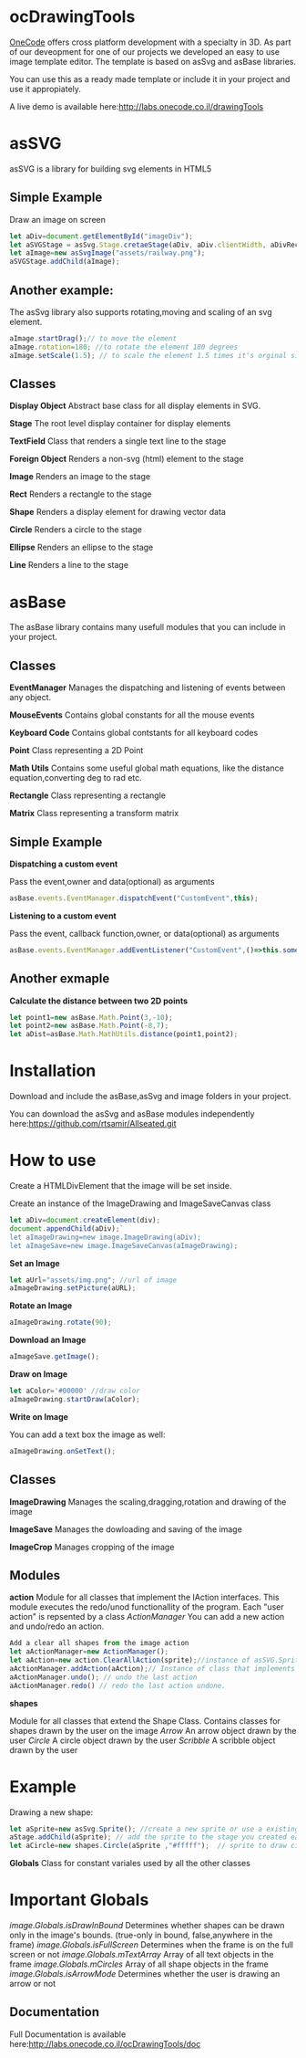 # ocDrawingTools
[OneCode](http://onecode.co.il) offers cross platform development with a specialty in 3D. As part of our deveopment for one of our projects we developed an easy to use image template editor.
The template is based on asSvg and asBase libraries.

You can use this as a ready made template or include it in your project and use it appropiately.

A live demo is available here:http://labs.onecode.co.il/drawingTools
# asSVG
asSVG is a library for building svg elements in HTML5
## Simple Example 
Draw an image on screen
```typescript
let aDiv=document.getElementById("imageDiv");
let aSVGStage = asSvg.Stage.cretaeStage(aDiv, aDiv.clientWidth, aDivRect.clientHeight);
let aImage=new asSvgImage("assets/railway.png");
aSVGStage.addChild(aImage);
```
## Another example:
The asSvg library also supports rotating,moving and scaling of an svg element.
```typescript
aImage.startDrag();// to move the element
aImage.rotation=180; //to rotate the element 180 degrees
aImage.setScale(1.5); // to scale the element 1.5 times it's orginal size
```
## Classes
**Display Object** 
Abstract base class for all display elements in SVG.

**Stage**
The root level display container for display elements

**TextField**
Class that renders a single text line to the stage

**Foreign Object**
Renders a non-svg (html) element to the stage

**Image**
Renders an image to the stage

**Rect**
Renders a rectangle to the stage

**Shape**
Renders a display element for drawing vector data

**Circle**
Renders a circle to the stage

**Ellipse**
Renders an ellipse to the stage

**Line**
Renders a line to the stage

# asBase
The asBase library contains many usefull modules that you can include in your project.


## Classes
**EventManager**
Manages the dispatching and listening of events between any object.

**MouseEvents**
Contains global constants for all the mouse events

**Keyboard Code**
Contains global contstants for all keyboard codes

**Point**
Class representing a 2D Point

**Math Utils**
Contains some useful global math equations, like the distance equation,converting deg to rad etc.

**Rectangle**
Class representing a rectangle

**Matrix** 
Class representing a transform matrix

## Simple Example
**Dispatching a custom event**

Pass the event,owner and data(optional) as arguments
```typescript
asBase.events.EventManager.dispatchEvent("CustomEvent",this);
```

**Listening to a custom event**

Pass the event, callback function,owner, or data(optional) as arguments
```typescript
asBase.events.EventManager.addEventListener("CustomEvent",()=>this.someFunc(),this);
```

## Another exmaple
**Calculate the distance between two 2D points**

```typescript
let point1=new asBase.Math.Point(3,-10);
let point2=new asBase.Math.Point(-8,7);
let aDist=asBase.Math.MathUtils.distance(point1,point2);
```
# Installation
Download and include the asBase,asSvg and image folders in your project.

You can download the asSvg and asBase modules independently here:https://github.com/rtsamir/Allseated.git

# How to use 

Create a HTMLDivElement that the image will be set inside.

Create an instance of the ImageDrawing and ImageSaveCanvas class
```typescript
let aDiv=document.createElement(div);
document.appendChild(aDiv);`
let aImageDrawing=new image.ImageDrawing(aDiv);
let aImageSave=new image.ImageSaveCanvas(aImageDrawing);
```

**Set an Image**
```typescript
let aUrl="assets/img.png"; //url of image
aImageDrawing.setPicture(aURL);
```
**Rotate an Image**
```typescript
aImageDrawing.rotate(90);
```

**Download an Image**
```typescript
aImageSave.getImage();
```

**Draw on Image**
```typescript
let aColor='#00000' //draw color
aImageDrawing.startDraw(aColor);
```

**Write on Image**

You can add a text box the image as well:
```typescript
aImageDrawing.onSetText();
```
## Classes
**ImageDrawing**
Manages the scaling,dragging,rotation and drawing of the image

**ImageSave**
Manages the dowloading and saving of the image

**ImageCrop**
Manages cropping of the image

## Modules
**action**
Module for all classes that implement the IAction interfaces. 
This module executes the redo/unod functionallity of the program.
Each "user action" is repsented by a class
*ActionManager*
You can add a new action and undo/redo an action.
```typescript
Add a clear all shapes from the image action
let aActionManager=new ActionManager();
let aAction=new action.ClearAllAction(sprite);//instance of asSVG.Sprite that the shapes were cleared from
aActionManager.addAction(aAction);// Instance of class that implements IAction
aActionManager.undo(); // undo the last action
aActionManager.redo() // redo the last action undone.
```
**shapes**

Module for all classes that extend the Shape Class. 
Contains classes for shapes drawn by the user on the image
*Arrow*
An arrow object drawn by the user
*Circle*
A circle object drawn by the user
*Scribble*
A scribble object drawn by the user

# Example

Drawing a new shape:

```typescript
let aSprite=new asSvg.Sprite(); //create a new sprite or use a existing one to draw the shape on
aStage.addChild(aSprite); // add the sprite to the stage you created earlier on
let aCircle=new shapes.Circle(aSprite ,"#fffff");  // sprite to draw circle on, color to draw circle
```

**Globals**
Class for constant variales used by all the other classes
# Important Globals
*image.Globals.isDrawInBound*
Determines whether shapes can be drawn only in the image's bounds.
(true-only in bound, false,anywhere in the frame)
*image.Globals.isFullScreen*
Determines when the frame is on the full screen or not
*image.Globals.mTextArray*
Array of all text objects in the frame
*image.Globals.mCircles*
Array of all shape objects in the frame
*image.Globals.isArrowMode*
Determines whether the user is drawing an arrow or not
## Documentation

Full Documentation is available  here:http://labs.onecode.co.il/ocDrawingTools/doc
